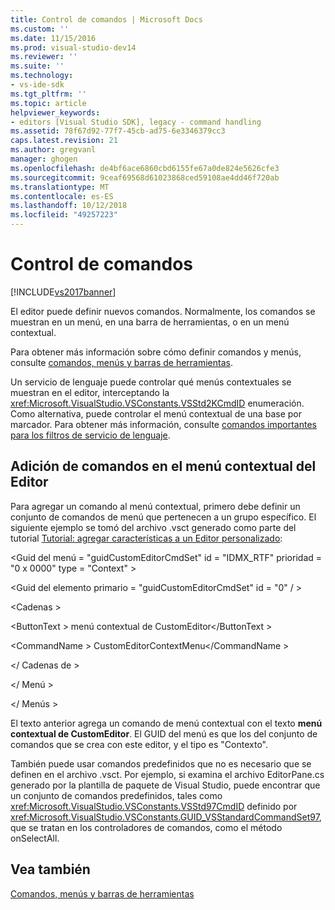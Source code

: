 ```yaml
---
title: Control de comandos | Microsoft Docs
ms.custom: ''
ms.date: 11/15/2016
ms.prod: visual-studio-dev14
ms.reviewer: ''
ms.suite: ''
ms.technology:
- vs-ide-sdk
ms.tgt_pltfrm: ''
ms.topic: article
helpviewer_keywords:
- editors [Visual Studio SDK], legacy - command handling
ms.assetid: 78f67d92-77f7-45cb-ad75-6e3346379cc3
caps.latest.revision: 21
ms.author: gregvanl
manager: ghogen
ms.openlocfilehash: de4bf6ace6860cbd6155fe67a0de824e5626cfe3
ms.sourcegitcommit: 9ceaf69568d61023868ced59108ae4dd46f720ab
ms.translationtype: MT
ms.contentlocale: es-ES
ms.lasthandoff: 10/12/2018
ms.locfileid: "49257223"
---
```

# <a name="command-handling"></a>Control de comandos
[!INCLUDE[vs2017banner](../includes/vs2017banner.md)]

El editor puede definir nuevos comandos. Normalmente, los comandos se muestran en un menú, en una barra de herramientas, o en un menú contextual.  
  
 Para obtener más información sobre cómo definir comandos y menús, consulte [comandos, menús y barras de herramientas](../extensibility/internals/commands-menus-and-toolbars.md).  
  
 Un servicio de lenguaje puede controlar qué menús contextuales se muestran en el editor, interceptando la <xref:Microsoft.VisualStudio.VSConstants.VSStd2KCmdID> enumeración. Como alternativa, puede controlar el menú contextual de una base por marcador. Para obtener más información, consulte [comandos importantes para los filtros de servicio de lenguaje](../extensibility/internals/important-commands-for-language-service-filters.md).  
  
## <a name="adding-commands-to-the-editor-context-menu"></a>Adición de comandos en el menú contextual del Editor  
 Para agregar un comando al menú contextual, primero debe definir un conjunto de comandos de menú que pertenecen a un grupo específico. El siguiente ejemplo se tomó del archivo .vsct generado como parte del tutorial [Tutorial: agregar características a un Editor personalizado](../extensibility/walkthrough-adding-features-to-a-custom-editor.md):  
  
 \<Guid del menú = "guidCustomEditorCmdSet" id = "IDMX_RTF" prioridad = "0 x 0000" type = "Context" >  
  
 \<Guid del elemento primario = "guidCustomEditorCmdSet" id = "0" / >  
  
 \<Cadenas >  
  
 \<ButtonText > menú contextual de CustomEditor\</ButtonText >  
  
 \<CommandName > CustomEditorContextMenu\</CommandName >  
  
 \</ Cadenas de >  
  
 \</ Menú >  
  
 \</ Menús >  
  
 El texto anterior agrega un comando de menú contextual con el texto **menú contextual de CustomEditor**. El GUID del menú es que los del conjunto de comandos que se crea con este editor, y el tipo es "Contexto".  
  
 También puede usar comandos predefinidos que no es necesario que se definen en el archivo .vsct. Por ejemplo, si examina el archivo EditorPane.cs generado por la plantilla de paquete de Visual Studio, puede encontrar que un conjunto de comandos predefinidos, tales como <xref:Microsoft.VisualStudio.VSConstants.VSStd97CmdID> definido por <xref:Microsoft.VisualStudio.VSConstants.GUID_VSStandardCommandSet97>, que se tratan en los controladores de comandos, como el método onSelectAll.  
  
## <a name="see-also"></a>Vea también  
 [Comandos, menús y barras de herramientas](../extensibility/internals/commands-menus-and-toolbars.md)

